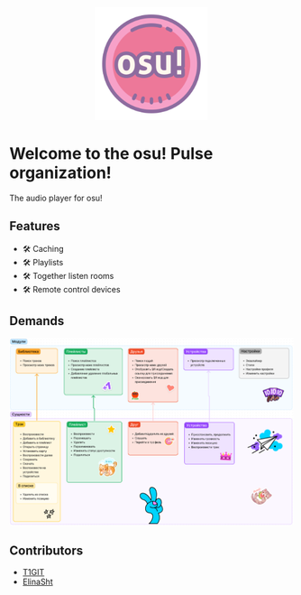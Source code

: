 <div align="center">
    <img src="https://github.com/osu-pulse/.github/blob/main/assets/icon.png?raw=true" width="200" />
</div>

# Welcome to the osu! Pulse organization!

The audio player for osu!

## Features
* 🛠 Caching
* 🛠 Playlists
* 🛠 Together listen rooms
* 🛠 Remote control devices

## Demands
<a href="https://www.figma.com/file/jJY4UHb8qR3WlAec3RzmCT/%D0%A4%D1%83%D0%BD%D0%BA%D1%86%D0%B8%D0%BE%D0%BD%D0%B0%D0%BB%D1%8C%D0%BD%D0%BE%D1%81%D1%82%D1%8C?node-id=0%3A1&t=IWU1rpTvRyUFOheY-1">
    <img src="https://github.com/osu-pulse/.github/blob/main/assets/demands.png?raw=true" width="1000" />
</a>

## Contributors

* [T1GIT](https://github.com/t1git)
* [ElinaSht](https://github.com/ElinaSht)
